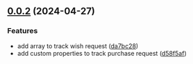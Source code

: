 ## [0.0.2](https://github.com/rees46/mobile/compare/v1.6.33...v0.0.2) (2024-04-27)


### Features

* add array to track wish request ([da7bc28](https://github.com/rees46/mobile/commit/da7bc284bcb48e2d7deb09718618587aba0e5deb))
* add custom properties to track purchase request ([d58f5af](https://github.com/rees46/mobile/commit/d58f5af7dac7599e08946cd57d12144d8f78ebed))




